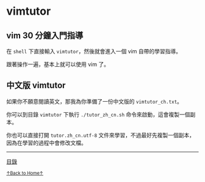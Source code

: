 # vimtutor

## vim 30 分鐘入門指導

在 `shell` 下直接輸入 `vimtutor`，然後就會進入一個 vim 自帶的學習指導。

跟著操作一遍，基本上就可以使用 vim 了。

## 中文版 vimtutor

如果你不願意閱讀英文，那我為你準備了一份中文版的 `vimtutor_ch.txt`。

你可以到目錄 `vimtutor` 下執行 `./tutor_zh_cn.sh` 命令來啟動，這會複製一個副本。

你也可以直接打開 `tutor.zh_cn.utf-8` 文件來學習，不過最好先複製一個副本，
因為在學習的過程中會修改文檔。

* * *

[目錄](README.md)

<a href='https://github.com/MDGSF/MyVim'><small>↑Back to Home↑</small></a>

